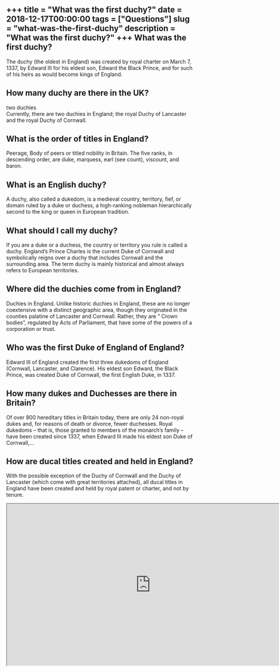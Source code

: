 +++
title = "What was the first duchy?"
date = 2018-12-17T00:00:00
tags = ["Questions"]
slug = "what-was-the-first-duchy"
description = "What was the first duchy?"
+++
What was the first duchy?
-------------------------

The duchy (the oldest in England) was created by royal charter on March 7, 1337, by Edward III for his eldest son, Edward the Black Prince, and for such of his heirs as would become kings of England.

How many duchy are there in the UK?
-----------------------------------

two duchies  
Currently, there are two duchies in England; the royal Duchy of Lancaster and the royal Duchy of Cornwall.

What is the order of titles in England?
---------------------------------------

Peerage, Body of peers or titled nobility in Britain. The five ranks, in descending order, are duke, marquess, earl (see count), viscount, and baron.

What is an English duchy?
-------------------------

A duchy, also called a dukedom, is a medieval country, territory, fief, or domain ruled by a duke or duchess, a high-ranking nobleman hierarchically second to the king or queen in European tradition.

What should I call my duchy?
----------------------------

If you are a duke or a duchess, the country or territory you rule is called a duchy. England’s Prince Charles is the current Duke of Cornwall and symbolically reigns over a duchy that includes Cornwall and the surrounding area. The term duchy is mainly historical and almost always refers to European territories.

Where did the duchies come from in England?
-------------------------------------------

Duchies in England. Unlike historic duchies in England, these are no longer coextensive with a distinct geographic area, though they originated in the counties palatine of Lancaster and Cornwall. Rather, they are ” Crown bodies”, regulated by Acts of Parliament, that have some of the powers of a corporation or trust.

Who was the first Duke of England of England?
---------------------------------------------

Edward III of England created the first three dukedoms of England (Cornwall, Lancaster, and Clarence). His eldest son Edward, the Black Prince, was created Duke of Cornwall, the first English Duke, in 1337.

How many dukes and Duchesses are there in Britain?
--------------------------------------------------

Of over 800 hereditary titles in Britain today, there are only 24 non-royal dukes and, for reasons of death or divorce, fewer duchesses. Royal dukedoms – that is, those granted to members of the monarch’s family – have been created since 1337, when Edward III made his eldest son Duke of Cornwall,…

How are ducal titles created and held in England?
-------------------------------------------------

With the possible exception of the Duchy of Cornwall and the Duchy of Lancaster (which come with great territories attached), all ducal titles in England have been created and held by royal patent or charter, and not by tenure.

<iframe allow="accelerometer; autoplay; clipboard-write; encrypted-media; gyroscope; picture-in-picture" allowfullscreen="" class="__youtube_prefs__  epyt-is-override  no-lazyload" data-no-lazy="1" data-origheight="433" data-origwidth="770" data-skipgform_ajax_framebjll="" height="433" id="_ytid_64074" loading="lazy" src="https://www.youtube.com/embed/R0by7FawITQ?enablejsapi=1&autoplay=0&cc_load_policy=0&cc_lang_pref=&iv_load_policy=1&loop=0&modestbranding=0&rel=1&fs=1&playsinline=0&autohide=2&theme=dark&color=red&controls=1&" title="YouTube player" width="770"></iframe>